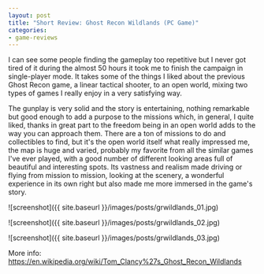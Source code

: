 ```yaml
---
layout: post
title: "Short Review: Ghost Recon Wildlands (PC Game)"
categories:
- game-reviews
---
```


<p>
I can see some people finding the gameplay too repetitive but I never got tired of it during the almost 50 hours it took me to finish the campaign in single-player mode. It takes some of the things I liked about the previous Ghost Recon game, a linear tactical shooter, to an open world, mixing two types of games I really enjoy in a very satisfying way.
</p>

<p>
The gunplay is very solid and the story is entertaining, nothing remarkable but good enough to add a purpose to the missions which, in general, I quite liked, thanks in great part to the freedom being in an open world adds to the way you can approach them. There are a ton of missions to do and collectibles to find, but it's the open world itself what really impressed me, the map is huge and varied, probably my favorite from all the similar games I've ever played, with a good number of different looking areas full of beautiful and interesting spots. Its vastness and realism made driving or flying from mission to mission, looking at the scenery, a wonderful experience in its own right but also made me more immersed in the game's story.
</p>


![screenshot]({{ site.baseurl }}/images/posts/grwildlands_01.jpg)

![screenshot]({{ site.baseurl }}/images/posts/grwildlands_02.jpg)

![screenshot]({{ site.baseurl }}/images/posts/grwildlands_03.jpg)


<p>More info: <a href="https://en.wikipedia.org/wiki/Tom_Clancy%27s_Ghost_Recon_Wildlands">https://en.wikipedia.org/wiki/Tom_Clancy%27s_Ghost_Recon_Wildlands</a><p>